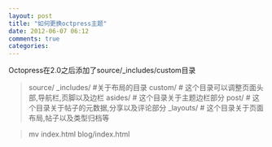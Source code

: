 ```yaml
---
layout: post
title: "如何更换octpress主题"
date: 2012-06-07 06:12
comments: true
categories: 
---
```


Octopress在2.0之后添加了source/_includes/custom目录
> source/
    _includes/   #关于布局的目录
       custom/   # 这个目录可以调整页面头部,导航栏,页脚以及边栏
       asides/   # 这个目录关于主题边栏部分
       post/     # 这个目录关于帖子的元数据,分享以及评论部分
    _layouts/    # 这个目录关于页面布局,帖子以及类型归档等


> mv index.html blog/index.html
